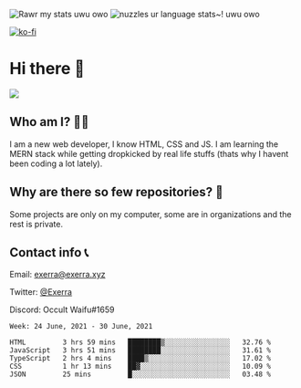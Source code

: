 ![Rawr my stats uwu owo](https://github-readme-stats.vercel.app/api?username=Exerra&show_icons=true&theme=buefy)
![nuzzles ur language stats~! uwu owo](https://github-readme-stats.vercel.app/api/top-langs/?username=Exerra&layout=compact)

[![ko-fi](https://www.ko-fi.com/img/githubbutton_sm.svg)](https://ko-fi.com/X8X130H96)
# Hi there 👋
<a href="https://status.exerra.xyz" id="freshstatus-badge-root"
  data-banner-style="compact">
  <img src="https://public-api.freshstatus.io/v1/public/badge.svg/?badge=0b9b52df-6e1d-4d16-b836-5595b35bcef8" />
    </a>
## Who am I? 🙋‍♀️
I am a new web developer, I know HTML, CSS and JS. I am learning the MERN stack while getting dropkicked by real life stuffs (thats why I havent been coding a lot lately).
## Why are there so few repositories? 🤔
Some projects are only on my computer, some are in organizations and the rest is private.
## Contact info 📞
Email: [exerra@exerra.xyz](mailto:exerra@exerra.xyz)

Twitter: [@Exerra](https://twitter.com/exerra)

Discord: Occult Waifu#1659

<!--START_SECTION:waka-->
```text
Week: 24 June, 2021 - 30 June, 2021

HTML         3 hrs 59 mins   ████████▒░░░░░░░░░░░░░░░░   32.76 % 
JavaScript   3 hrs 51 mins   ████████░░░░░░░░░░░░░░░░░   31.61 % 
TypeScript   2 hrs 4 mins    ████▒░░░░░░░░░░░░░░░░░░░░   17.02 % 
CSS          1 hr 13 mins    ██▓░░░░░░░░░░░░░░░░░░░░░░   10.09 % 
JSON         25 mins         █░░░░░░░░░░░░░░░░░░░░░░░░   03.48 % 
```
<!--END_SECTION:waka-->

